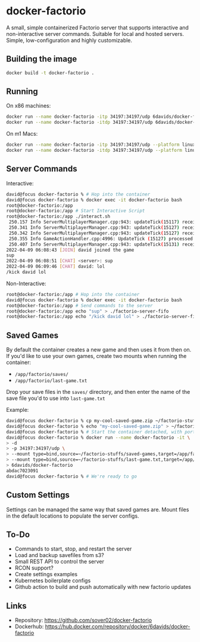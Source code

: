 # docker-factorio

A small, simple containerized Factorio server that supports interactive and non-interactive server commands. Suitable for local and hosted servers. Simple, low-configuration and highly customizable. 

## Building the image
```bash
docker build -t docker-factorio .
```

## Running
On x86 machines:
```bash
docker run --name docker-factorio -itp 34197:34197/udp 6davids/docker-factorio
docker run --name docker-factorio -itdp 34197:34197/udp 6davids/docker-factorio # runs detached
```

On m1 Macs:
```bash
docker run --name docker-factorio -itp 34197:34197/udp --platform linux/amd64 6davids/docker-factorio # ctrl-c kills server
docker run --name docker-factorio -itdp 34197:34197/udp --platform linux/amd64 6davids/docker-factorio # runs detached
```

## Server Commands

Interactive:
```bash
david@focus docker-factorio % # Hop into the container
david@focus docker-factorio % docker exec -it docker-factorio bash
root@docker-factorio:/app
root@docker-factorio:/app # Start Interactive Script
root@docker-factorio:/app ./interact.sh
 250.157 Info ServerMultiplayerManager.cpp:943: updateTick(15117) received stateChanged peerID(1) oldState(ConnectedDownloadingMap) newState(ConnectedLoadingMap)
 250.341 Info ServerMultiplayerManager.cpp:943: updateTick(15127) received stateChanged peerID(1) oldState(ConnectedLoadingMap) newState(TryingToCatchUp)
 250.342 Info ServerMultiplayerManager.cpp:943: updateTick(15127) received stateChanged peerID(1) oldState(TryingToCatchUp) newState(WaitingForCommandToStartSendingTickClosures)
 250.355 Info GameActionHandler.cpp:4996: UpdateTick (15127) processed PlayerJoinGame peerID(1) playerIndex(0) mode(connect) 
 250.407 Info ServerMultiplayerManager.cpp:943: updateTick(15131) received stateChanged peerID(1) oldState(WaitingForCommandToStartSendingTickClosures) newState(InGame)
2022-04-09 06:08:43 [JOIN] david joined the game
sup
2022-04-09 06:08:51 [CHAT] <server>: sup
2022-04-09 06:09:46 [CHAT] david: lol
/kick david lol
```

Non-Interactive:
```bash
root@docker-factorio:/app # Hop into the container
david@focus docker-factorio % docker exec -it docker-factorio bash
root@docker-factorio:/app # Send commands to the server
root@docker-factorio:/app echo "sup" > ./factorio-server-fifo
root@docker-factorio:/app echo "/kick david lol" > ./factorio-server-fifo
```

## Saved Games

By default the container creates a new game and then uses it from then on. If you'd like to use your own games, create two mounts when running the container:
- `/app/factorio/saves/`
- `/app/factorio/last-game.txt`

Drop your save files in the `saves/` directory, and then enter the name of the save file you'd to use into `last-game.txt` 

Example: 
```bash
david@focus docker-factorio % cp my-cool-saved-game.zip ~/factorio-stuffs/saved-games/ 
david@focus docker-factorio % echo "my-cool-saved-game.zip" > ~/factorio-stuffs/last-game.txt 
david@focus docker-factorio % # Start the container detached, with ports mounted, and the two binds mentioned above
david@focus docker-factorio % docker run --name docker-factorio -it \
> -d
> -p 34197:34197/udp \
> --mount type=bind,source=~/factorio-stuffs/saved-games,target=/app/factorio/saves \
> --mount type=bind,source=~/factorio-stuffs/last-game.txt,target=/app/factorio/last-game.txt \
> 6davids/docker-factorio
abdac7023091
david@focus docker-factorio % # We're ready to go
```

## Custom Settings

Settings can be managed the same way that saved games are. Mount files in the default locations to populate the server configs. 

## To-Do
- Commands to start, stop, and restart the server
- Load and backup savefiles from s3?
- Small REST API to control the server
- RCON support?
- Create settings examples
- Kubernetes boilerplate configs
- Github action to build and push automatically with new factorio updates

## Links

- Repository: https://github.com/sover02/docker-factorio
- Dockerhub: https://hub.docker.com/repository/docker/6davids/docker-factorio

